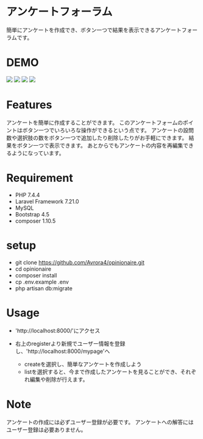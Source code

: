 # アンケートフォーラム
簡単にアンケートを作成でき、ボタン一つで結果を表示できるアンケートフォーラムです。

# DEMO
![](doc/sample1.gif)
![](doc/sample2.gif)
![](doc/sample3.gif)
![](doc/sample4.gif)
# Features
アンケートを簡単に作成することができます。
このアンケートフォームのポイントはボタン一つでいろいろな操作ができるという点です。
アンケートの設問数や選択肢の数をボタン一つで追加したり削除したりがお手軽にできます。
結果をボタン一つで表示できます。
あとからでもアンケートの内容を再編集できるようになっています。

# Requirement
- PHP 7.4.4
- Laravel Framework 7.21.0
- MySQL
- Bootstrap 4.5
- composer 1.10.5


# setup
- git clone https://github.com/Avrora4/opinionaire.git
- cd opinionaire
- composer install
- cp .env.example .env
- php artisan db:migrate


# Usage
- 'http://localhost:8000/'にアクセス
- 右上のregisterより新規でユーザー情報を登録し、'http://localhost:8000/mypage'へ

    - createを選択し、簡単なアンケートを作成しよう
    - listを選択すると、今まで作成したアンケートを見ることができ、それぞれ編集や削除が行えます。

# Note
アンケートの作成には必ずユーザー登録が必要です。
アンケートへの解答にはユーザー登録は必要ありません。